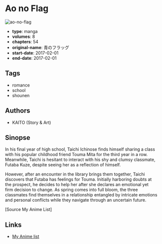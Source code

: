 # Ao no Flag

![ao-no-flag](https://cdn.myanimelist.net/images/manga/3/194070.jpg)

-   **type**: manga
-   **volumes**: 8
-   **chapters**: 54
-   **original-name**: 青のフラッグ
-   **start-date**: 2017-02-01
-   **end-date**: 2017-02-01

## Tags

-   romance
-   school
-   shounen

## Authors

-   KAITO (Story & Art)

## Sinopse

In his final year of high school, Taichi Ichinose finds himself sharing a class with his popular childhood friend Touma Mita for the third year in a row. Meanwhile, Taichi is hesitant to interact with his shy and clumsy classmate, Futaba Kuze, despite seeing her as a reflection of himself.

However, after an encounter in the library brings them together, Taichi discovers that Futaba has feelings for Touma. Initially harboring doubts at the prospect, he decides to help her after she declares an emotional yet firm decision to change. As spring comes into full bloom, the three classmates find themselves in a relationship entangled by intricate emotions and personal conflicts while they navigate through an uncertain future.

[Source My Anime List]

## Links

-   [My Anime list](https://myanimelist.net/manga/103942/Ao_no_Flag)
